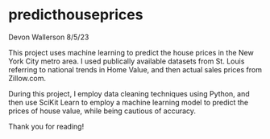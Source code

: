 # predicthouseprices
Devon Wallerson 8/5/23

This project uses machine learning to predict the house prices in the New York City metro area. I used publically available datasets from St. Louis referring to national trends in Home Value, and then actual sales prices from Zillow.com.

During this project, I employ data cleaning techniques using Python, and then use SciKit Learn to employ a machine learning model to predict the prices of house value, while being cautious of accuracy.

Thank you for reading!
